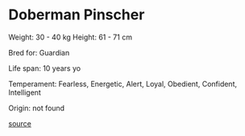# Doberman Pinscher

Weight: 30 - 40 kg
Height: 61 - 71 cm

Bred for: Guardian

Life span: 10 years yo

Temperament: Fearless, Energetic, Alert, Loyal, Obedient, Confident, Intelligent

Origin: not found

[source](https://api.thedogapi.com/v1/breeds/94)
